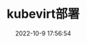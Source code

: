 ---
title: kubevirt部署
date: 2022-10-9 17:56:54
permalink: /pages/kubevirtdeploy/
categories:
  - 技术杂谈
  - kubernetes
  - kubevirt
tags:
  - 
titleTag: 原创
---